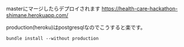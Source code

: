 masterにマージしたらデプロイされます
https://health-care-hackathon-shimane.herokuapp.com/

production(heroku)はpostgresqlなのでこうすると楽です。
```
bundle install --without production
```
